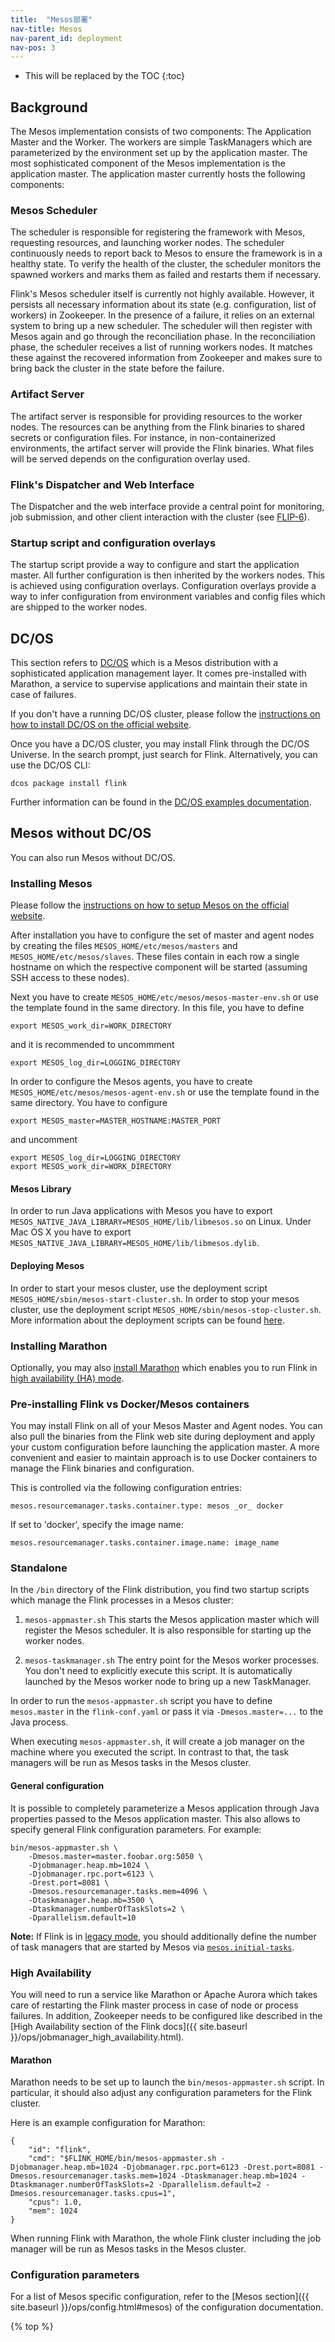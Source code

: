 ```yaml
---
title:  "Mesos部署"
nav-title: Mesos
nav-parent_id: deployment
nav-pos: 3
---
```

<!--
Licensed to the Apache Software Foundation (ASF) under one
or more contributor license agreements.  See the NOTICE file
distributed with this work for additional information
regarding copyright ownership.  The ASF licenses this file
to you under the Apache License, Version 2.0 (the
"License"); you may not use this file except in compliance
with the License.  You may obtain a copy of the License at

  http://www.apache.org/licenses/LICENSE-2.0

Unless required by applicable law or agreed to in writing,
software distributed under the License is distributed on an
"AS IS" BASIS, WITHOUT WARRANTIES OR CONDITIONS OF ANY
KIND, either express or implied.  See the License for the
specific language governing permissions and limitations
under the License.
-->

* This will be replaced by the TOC
{:toc}

## Background

The Mesos implementation consists of two components: The Application Master and
the Worker. The workers are simple TaskManagers which are parameterized by the environment
set up by the application master. The most sophisticated component of the Mesos
implementation is the application master. The application master currently hosts
the following components:

### Mesos Scheduler

The scheduler is responsible for registering the framework with Mesos,
requesting resources, and launching worker nodes. The scheduler continuously
needs to report back to Mesos to ensure the framework is in a healthy state. To
verify the health of the cluster, the scheduler monitors the spawned workers and
marks them as failed and restarts them if necessary.

Flink's Mesos scheduler itself is currently not highly available. However, it
persists all necessary information about its state (e.g. configuration, list of
workers) in Zookeeper. In the presence of a failure, it relies on an external
system to bring up a new scheduler. The scheduler will then register with Mesos
again and go through the reconciliation phase. In the reconciliation phase, the
scheduler receives a list of running workers nodes. It matches these against the
recovered information from Zookeeper and makes sure to bring back the cluster in
the state before the failure.

### Artifact Server

The artifact server is responsible for providing resources to the worker
nodes. The resources can be anything from the Flink binaries to shared secrets
or configuration files. For instance, in non-containerized environments, the
artifact server will provide the Flink binaries. What files will be served
depends on the configuration overlay used.

### Flink's Dispatcher and Web Interface

The Dispatcher and the web interface provide a central point for monitoring,
job submission, and other client interaction with the cluster
(see [FLIP-6](https://cwiki.apache.org/confluence/pages/viewpage.action?pageId=65147077)).

### Startup script and configuration overlays

The startup script provide a way to configure and start the application
master. All further configuration is then inherited by the workers nodes. This
is achieved using configuration overlays. Configuration overlays provide a way
to infer configuration from environment variables and config files which are
shipped to the worker nodes.


## DC/OS

This section refers to [DC/OS](https://dcos.io) which is a Mesos distribution
with a sophisticated application management layer. It comes pre-installed with
Marathon, a service to supervise applications and maintain their state in case
of failures.

If you don't have a running DC/OS cluster, please follow the
[instructions on how to install DC/OS on the official website](https://dcos.io/install/).

Once you have a DC/OS cluster, you may install Flink through the DC/OS
Universe. In the search prompt, just search for Flink. Alternatively, you can use the DC/OS CLI:

    dcos package install flink

Further information can be found in the
[DC/OS examples documentation](https://github.com/dcos/examples/tree/master/1.8/flink).


## Mesos without DC/OS

You can also run Mesos without DC/OS.

### Installing Mesos

Please follow the [instructions on how to setup Mesos on the official website](http://mesos.apache.org/getting-started/).

After installation you have to configure the set of master and agent nodes by creating the files `MESOS_HOME/etc/mesos/masters` and `MESOS_HOME/etc/mesos/slaves`.
These files contain in each row a single hostname on which the respective component will be started (assuming SSH access to these nodes).

Next you have to create `MESOS_HOME/etc/mesos/mesos-master-env.sh` or use the template found in the same directory.
In this file, you have to define

    export MESOS_work_dir=WORK_DIRECTORY

and it is recommended to uncommment

    export MESOS_log_dir=LOGGING_DIRECTORY


In order to configure the Mesos agents, you have to create `MESOS_HOME/etc/mesos/mesos-agent-env.sh` or use the template found in the same directory.
You have to configure

    export MESOS_master=MASTER_HOSTNAME:MASTER_PORT

and uncomment

    export MESOS_log_dir=LOGGING_DIRECTORY
    export MESOS_work_dir=WORK_DIRECTORY

#### Mesos Library

In order to run Java applications with Mesos you have to export `MESOS_NATIVE_JAVA_LIBRARY=MESOS_HOME/lib/libmesos.so` on Linux.
Under Mac OS X you have to export `MESOS_NATIVE_JAVA_LIBRARY=MESOS_HOME/lib/libmesos.dylib`.

#### Deploying Mesos

In order to start your mesos cluster, use the deployment script `MESOS_HOME/sbin/mesos-start-cluster.sh`.
In order to stop your mesos cluster, use the deployment script `MESOS_HOME/sbin/mesos-stop-cluster.sh`.
More information about the deployment scripts can be found [here](http://mesos.apache.org/documentation/latest/deploy-scripts/).

### Installing Marathon

Optionally, you may also [install Marathon](https://mesosphere.github.io/marathon/docs/) which enables you to run Flink in [high availability (HA) mode](#high-availability).

### Pre-installing Flink vs Docker/Mesos containers

You may install Flink on all of your Mesos Master and Agent nodes.
You can also pull the binaries from the Flink web site during deployment and apply your custom configuration before launching the application master.
A more convenient and easier to maintain approach is to use Docker containers to manage the Flink binaries and configuration.

This is controlled via the following configuration entries:

    mesos.resourcemanager.tasks.container.type: mesos _or_ docker

If set to 'docker', specify the image name:

    mesos.resourcemanager.tasks.container.image.name: image_name


### Standalone

In the `/bin` directory of the Flink distribution, you find two startup scripts
which manage the Flink processes in a Mesos cluster:

1. `mesos-appmaster.sh`
   This starts the Mesos application master which will register the Mesos scheduler.
   It is also responsible for starting up the worker nodes.

2. `mesos-taskmanager.sh`
   The entry point for the Mesos worker processes.
   You don't need to explicitly execute this script.
   It is automatically launched by the Mesos worker node to bring up a new TaskManager.

In order to run the `mesos-appmaster.sh` script you have to define `mesos.master` in the `flink-conf.yaml` or pass it via `-Dmesos.master=...` to the Java process.

When executing `mesos-appmaster.sh`, it will create a job manager on the machine where you executed the script.
In contrast to that, the task managers will be run as Mesos tasks in the Mesos cluster.

#### General configuration

It is possible to completely parameterize a Mesos application through Java properties passed to the Mesos application master.
This also allows to specify general Flink configuration parameters.
For example:

    bin/mesos-appmaster.sh \
        -Dmesos.master=master.foobar.org:5050 \
        -Djobmanager.heap.mb=1024 \
        -Djobmanager.rpc.port=6123 \
        -Drest.port=8081 \
        -Dmesos.resourcemanager.tasks.mem=4096 \
        -Dtaskmanager.heap.mb=3500 \
        -Dtaskmanager.numberOfTaskSlots=2 \
        -Dparallelism.default=10

<div class="alert alert-info">
  <strong>Note:</strong> If Flink is in <a href="{{ site.baseurl }}/ops/config.html#legacy">legacy mode</a>,
  you should additionally define the number of task managers that are started by Mesos via
  <a href="{{ site.baseurl }}/ops/config.html#mesos-initial-tasks"><code>mesos.initial-tasks</code></a>.
</div>

### High Availability

You will need to run a service like Marathon or Apache Aurora which takes care of restarting the Flink master process in case of node or process failures.
In addition, Zookeeper needs to be configured like described in the [High Availability section of the Flink docs]({{ site.baseurl }}/ops/jobmanager_high_availability.html).

#### Marathon

Marathon needs to be set up to launch the `bin/mesos-appmaster.sh` script.
In particular, it should also adjust any configuration parameters for the Flink cluster.

Here is an example configuration for Marathon:

    {
        "id": "flink",
        "cmd": "$FLINK_HOME/bin/mesos-appmaster.sh -Djobmanager.heap.mb=1024 -Djobmanager.rpc.port=6123 -Drest.port=8081 -Dmesos.resourcemanager.tasks.mem=1024 -Dtaskmanager.heap.mb=1024 -Dtaskmanager.numberOfTaskSlots=2 -Dparallelism.default=2 -Dmesos.resourcemanager.tasks.cpus=1",
        "cpus": 1.0,
        "mem": 1024
    }

When running Flink with Marathon, the whole Flink cluster including the job manager will be run as Mesos tasks in the Mesos cluster.

### Configuration parameters

For a list of Mesos specific configuration, refer to the [Mesos section]({{ site.baseurl }}/ops/config.html#mesos)
of the configuration documentation.

{% top %}
